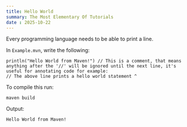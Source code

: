 ```yaml
---
title: Hello World
summary: The Most Elementary Of Tutorials
date : 2025-10-22
---
```

Every programming language needs to be able to print a line.

In `Example.mvn`, write the following:
```
println("Hello World from Maven!") // This is a comment, that means anything after the '//' will be ignored until the next line, it's useful for annotating code for example:
// The above line prints a hello world statement ^
```

To compile this run:
```
maven build
```

Output:
```
Hello World from Maven!
```

